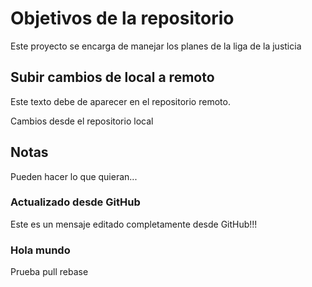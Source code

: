 # Objetivos de la repositorio

Este proyecto se encarga de manejar los planes de la liga de la justicia

## Subir cambios de local a remoto

Este texto debe de aparecer en el repositorio remoto.

Cambios desde el repositorio local
## Notas
Pueden hacer lo que quieran...

### Actualizado desde GitHub
Este es un mensaje editado completamente desde GitHub!!!

### Hola mundo

Prueba pull rebase
